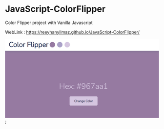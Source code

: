 # JavaScript-ColorFlipper
Color Flipper project with Vanilla Javascript 

WebLink : https://reeyhanyilmaz.github.io/JavaScript-ColorFlipper/

![screenShot](./assets/screenshot.png);
